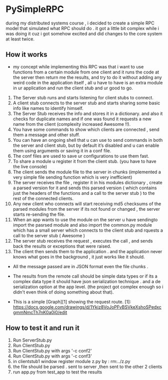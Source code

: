 # PySimpleRPC

during my distributed systems course , i decided to create a simple RPC model that simulated what RPC should do . it got a little bit complex while i was doing it cuz i got somehow excited and did changes to the core system at least twice.


## How it works
* my concept while implementing this RPC was that i want to use functions from a certain module from one client and it runs the code at the server then return me the results, and try to do it without adding any weird code in the application itself , all u have to have is an extra module in ur application and run the client stub and ur good to go.
 
1.  The Server stub runs and starts listening for client stubs to connect. 
2.  A client stub connects to the server stub and starts sharing some basic info like names to identify himself.
3.  The Server Stub receives the info and stores it in a dictionary. and also it checks for duplicate names and if one was found it requests a new name from the client (complexity increased Awesome !!).
4.  You have some commands to show which clients are connected , send them a message and other stuff.
5.  You can have an ongoing shell that u can use to send commands in both the server and client stub, but by default it’s disabled and u can enable them using arguments or saving it in a conf file.
6.  The conf files are used to save ur configurations to use them fast.
7.  To share a module u register it from the client stub. (you have to have the live console)
8.  The client sends the module file to the server in chunks (implemented a very simple file sending function which is very inefficient)
9.	The server receives the file , register it in his modules dictionary , create a parsed version for it and sends this parsed version ( which contains just the headers of the functions and a call to the server stub ) to the rest of the connected clients.
10. Any new client who connects will start receiving md5 checksums of the parsed modules from the server if its not found or changed , the server starts re-sending the file.
11. When an app wants to use the module on the server u have sendingto import the pasrsed module and also import the common.py module which has a small server which connects to the client stub and rquests a call to the server stub ( Awesome )
12.  The server stub receives the request , executes the call , and sends back the results or exceptions that were raised.
13.  The client then sends them to the application . and the application never knows what goes in the background , it just works like it should.

* All the message passed are in JSON format even the file chunks . 
* The results from the remote call should be simple data types or if its a complex data type it should have json serialization technique . and a de serialization option at the app level. (the project got complex enough so i didn't even think of doing something about that).

* This is a simple [Graph][1] showing the request route.
  [1]: https://docs.google.com/drawings/d/1Ykiz8VoJoPFvBSVkeXshoSPedxcgmmNmcTh7nK0a0i0/edit

## How to test it and run it
1.  Run ServerStub.py
2.  Run ClientStub.py
3.  Run ClientStub.py with args '-c conf2' 
4.  Run ClientStub.py with args '-c conf3'
5. in clientstub1 window register module z.py by : 
	rm:../z.py
6.  the file should be parsed . sent to server ,then sent to the other 2 clients
7.  run app.py from test_app to test the results 
